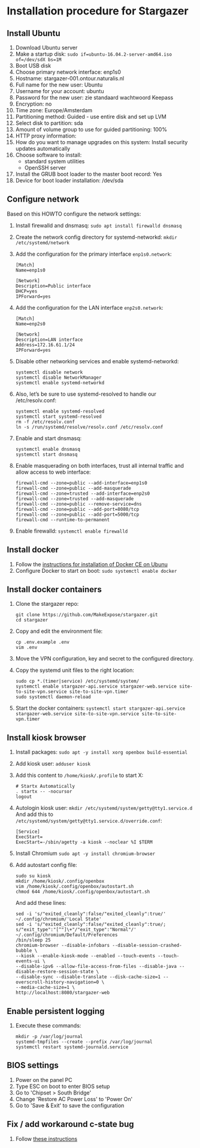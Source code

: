 # Installation procedure for Stargazer

## Install Ubuntu
1. Download Ubuntu server
2. Make a startup disk:
   `sudo if=ubuntu-16.04.2-server-amd64.iso of=/dev/sdX bs=1M`
3. Boot USB disk
4. Choose primary network interface: enp1s0
5. Hostname: stargazer-001.ontour.naturalis.nl
6. Full name for the new user: Ubuntu
7. Username for your account: ubuntu
8. Password for the new user: zie standaard wachtwoord Keepass
9. Encryption: no
10. Time zone: Europe/Amsterdam
11. Partitioning method: Guided - use entire disk and set up LVM
12. Select disk to partition: sda
13. Amount of volume group to use for guided partitioning: 100%
14. HTTP proxy information: <blank>
15. How do you want to manage upgrades on this system: Install security updates automatically
16. Choose software to install:
    * standard system utilities
    * OpenSSH server
17. Install the GRUB boot loader to the master boot record: Yes
18. Device for boot loader installation: /dev/sda

## Configure network

Based on this HOWTO configure the network settings:
1. Install firewalld and dnsmasq:
  `sudo apt install firewalld dnsmasq`
2. Create the network config directory for systemd-networkd:
   `mkdir /etc/systemd/network`
3. Add the configuration for the primary interface `enp1s0.network`:
   ```
   [Match]
   Name=enp1s0

   [Network]
   Description=Public interface
   DHCP=yes
   IPForward=yes
   ```
4. Add the configuration for the LAN interface `enp2s0.network`:
   ```
   [Match]
   Name=enp2s0

   [Network]
   Description=LAN interface
   Address=172.16.61.1/24
   IPForward=yes
   ```
5. Disable other networking services and enable systemd-networkd:
   ```
   systemctl disable network
   systemctl disable NetworkManager
   systemctl enable systemd-networkd
   ```
6. Also, let’s be sure to use systemd-resolved to handle our /etc/resolv.conf:
   ```
   systemctl enable systemd-resolved
   systemctl start systemd-resolved
   rm -f /etc/resolv.conf
   ln -s /run/systemd/resolve/resolv.conf /etc/resolv.conf
   ```
7. Enable and start dnsmasq:
   ```
   systemctl enable dnsmasq
   systemctl start dnsmasq
   ```

8. Enable masquerading on both interfaces, trust all internal traffic and allow access to web interface:
   ```
   firewall-cmd --zone=public --add-interface=enp1s0
   firewall-cmd --zone=public --add-masquerade
   firewall-cmd --zone=trusted --add-interface=enp2s0
   firewall-cmd --zone=trusted --add-masquerade
   firewall-cmd --zone=public --remove-service=dns
   firewall-cmd --zone=public --add-port=8080/tcp
   firewall-cmd --zone=public --add-port=5000/tcp
   firewall-cmd --runtime-to-permanent
   ```

9. Enable firewalld:
   `systemctl enable firewalld`

## Install docker
1. Follow the [instructions for installation of Docker CE on Ubunu](https://store.docker.com/editions/community/docker-ce-server-ubuntu)
2. Configure Docker to start on boot:
   `sudo systemctl enable docker`

## Install docker containers
1. Clone the stargazer repo:
   ```
   git clone https://github.com/MakeExpose/stargazer.git
   cd stargazer
   ```
2. Copy and edit the environment file:
   ```
   cp .env.example .env
   vim .env
   ```
3. Move the VPN configuration, key and secret to the configured directory.

4. Copy the systemd unit files to the right location:
   ```
   sudo cp *.(timer|service) /etc/systemd/system/
   systemctl enable stargazer-api.service stargazer-web.service site-to-site-vpn.service site-to-site-vpn.timer
   sudo systemctl daemon-reload
   ```

4. Start the docker containers:
   `systemctl start stargazer-api.service stargazer-web.service site-to-site-vpn.service site-to-site-vpn.timer`

## Install kiosk browser
1. Install packages:
   `sudo apt -y install xorg openbox build-essential`
2. Add kiosk user:
   `adduser kiosk`
3. Add this content to `/home/kiosk/.profile` to start X:
   ```
   # Startx Automatically
   . startx -- -nocursor
   logout
   ```
4. Autologin kiosk user:
   `mkdir /etc/systemd/system/getty@tty1.service.d`
   And add this to `/etc/systemd/system/getty@tty1.service.d/override.conf`:
   ```
   [Service]
   ExecStart=
   ExecStart=-/sbin/agetty -a kiosk --noclear %I $TERM
   ```
5. Install Chromium
   `sudo apt -y install chromium-browser`

6. Add autostart config file:
   ```
   sudo su kiosk
   mkdir /home/kiosk/.config/openbox
   vim /home/kiosk/.config/openbox/autostart.sh
   chmod 644 /home/kiosk/.config/openbox/autostart.sh
   ```
   And add these lines:
   ```
   sed -i 's/"exited_cleanly":false/"exited_cleanly":true/' ~/.config/chromium/'Local State'
   sed -i 's/"exited_cleanly":false/"exited_cleanly":true/; s/"exit_type":"[^"]\+"/"exit_type":"Normal"/' ~/.config/chromium/Default/Preferences
   /bin/sleep 25
   chromium-browser --disable-infobars --disable-session-crashed-bubble \
   --kiosk --enable-kiosk-mode --enabled --touch-events --touch-events-ui \
   --disable-ipv6 --allow-file-access-from-files --disable-java --disable-restore-session-state \
   --disable-sync --disable-translate --disk-cache-size=1 --overscroll-history-navigation=0 \
   --media-cache-size=1 \
   http://localhost:8080/stargazer-web
   ```

## Enable persistent logging

1. Execute these commands:
   ```
   mkdir -p /var/log/journal
   systemd-tmpfiles --create --prefix /var/log/journal
   systemctl restart systemd-journald.service
   ```

## BIOS settings

1. Power on the panel PC
2. Type ESC on boot to enter BIOS setup
3. Go to 'Chipset > South Bridge'
4. Change 'Restore AC Power Loss' to 'Power On'
5. Go to 'Save & Exit' to save the configuration

## Fix / add workaround c-state bug

1. Follow [these instructions](https://askubuntu.com/questions/803640/system-freezes-completely-with-intel-bay-trail/803649#803649)
